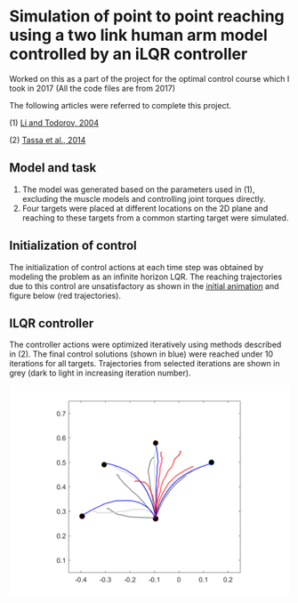 # Simulation of point to point reaching using a two link human arm model controlled by an iLQR controller

Worked on this as a part of the project for the optimal control course which I took in 2017 (All the code files are from 2017)

The following articles were referred to complete this project.

(1) [Li and Todorov, 2004](https://homes.cs.washington.edu/~todorov/papers/LiICINCO04.pdf)

(2) [Tassa et al., 2014](https://homes.cs.washington.edu/~todorov/papers/TassaICRA14.pdf)

## Model and task
1. The model was generated based on the parameters used in (1), excluding the muscle models and controlling joint torques directly.
2. Four targets were placed at different locations on the 2D plane and reaching to these targets from a common starting target were simulated.

## Initialization of control
The initialization of control actions at each time step was obtained by modeling the problem as an infinite horizon LQR. The reaching trajectories due to this control are unsatisfactory as shown in the [initial animation](https://github.com/Rakshith6/ILQR_TwoLinkArm_Reaching/blob/master/AnimateLinksInitial.mp4.avi) and figure below (red trajectories). 

## ILQR controller 
The controller actions were optimized iteratively using methods described in (2). The final control solutions (shown in blue) were reached under 10 iterations for all targets. Trajectories from selected iterations are shown in grey (dark to light in increasing iteration number).

![](https://github.com/Rakshith6/ILQR_TwoLinkArm_Reaching/blob/master/Trajectory_AllTargets.png)

